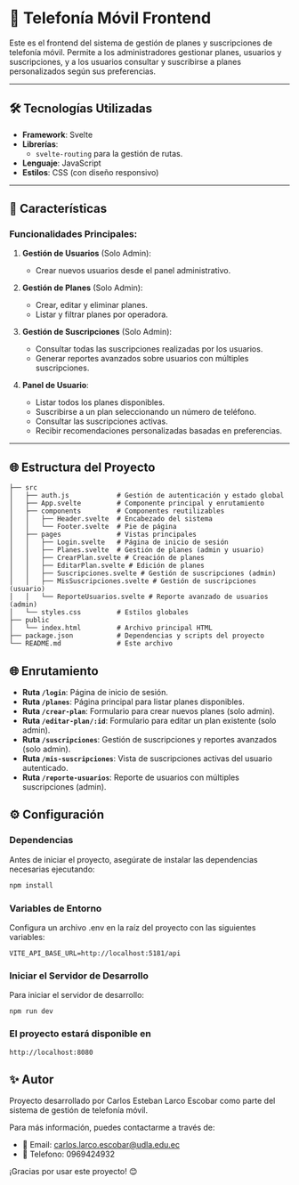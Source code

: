 # 📱 Telefonía Móvil Frontend

Este es el frontend del sistema de gestión de planes y suscripciones de telefonía móvil. Permite a los administradores gestionar planes, usuarios y suscripciones, y a los usuarios consultar y suscribirse a planes personalizados según sus preferencias.

---

## 🛠 Tecnologías Utilizadas

- **Framework**: Svelte
- **Librerías**:
  - `svelte-routing` para la gestión de rutas.
- **Lenguaje**: JavaScript
- **Estilos**: CSS (con diseño responsivo)

---

## 🚀 Características

### Funcionalidades Principales:

1. **Gestión de Usuarios** (Solo Admin):
   - Crear nuevos usuarios desde el panel administrativo.

2. **Gestión de Planes** (Solo Admin):
   - Crear, editar y eliminar planes.
   - Listar y filtrar planes por operadora.

3. **Gestión de Suscripciones** (Solo Admin):
   - Consultar todas las suscripciones realizadas por los usuarios.
   - Generar reportes avanzados sobre usuarios con múltiples suscripciones.

4. **Panel de Usuario**:
   - Listar todos los planes disponibles.
   - Suscribirse a un plan seleccionando un número de teléfono.
   - Consultar las suscripciones activas.
   - Recibir recomendaciones personalizadas basadas en preferencias.

---

## 🌐 Estructura del Proyecto

```plaintext
├── src
│   ├── auth.js            # Gestión de autenticación y estado global
│   ├── App.svelte         # Componente principal y enrutamiento
│   ├── components         # Componentes reutilizables
│   │   ├── Header.svelte  # Encabezado del sistema
│   │   └── Footer.svelte  # Pie de página
│   ├── pages              # Vistas principales
│   │   ├── Login.svelte   # Página de inicio de sesión
│   │   ├── Planes.svelte  # Gestión de planes (admin y usuario)
│   │   ├── CrearPlan.svelte # Creación de planes
│   │   ├── EditarPlan.svelte # Edición de planes
│   │   ├── Suscripciones.svelte # Gestión de suscripciones (admin)
│   │   ├── MisSuscripciones.svelte # Gestión de suscripciones (usuario)
│   │   └── ReporteUsuarios.svelte # Reporte avanzado de usuarios (admin)
│   └── styles.css         # Estilos globales
├── public
│   └── index.html         # Archivo principal HTML
├── package.json           # Dependencias y scripts del proyecto
└── README.md              # Este archivo
```
## 🌐 Enrutamiento

- **Ruta `/login`**: Página de inicio de sesión.
- **Ruta `/planes`**: Página principal para listar planes disponibles.
- **Ruta `/crear-plan`**: Formulario para crear nuevos planes (solo admin).
- **Ruta `/editar-plan/:id`**: Formulario para editar un plan existente (solo admin).
- **Ruta `/suscripciones`**: Gestión de suscripciones y reportes avanzados (solo admin).
- **Ruta `/mis-suscripciones`**: Vista de suscripciones activas del usuario autenticado.
- **Ruta `/reporte-usuarios`**: Reporte de usuarios con múltiples suscripciones (admin).

## ⚙️ Configuración

### Dependencias
Antes de iniciar el proyecto, asegúrate de instalar las dependencias necesarias ejecutando:
```bash
npm install
```
### Variables de Entorno
Configura un archivo .env en la raíz del proyecto con las siguientes variables:
```
VITE_API_BASE_URL=http://localhost:5181/api
```
### Iniciar el Servidor de Desarrollo
Para iniciar el servidor de desarrollo:
```
npm run dev
```
### El proyecto estará disponible en 
```
http://localhost:8080
```
## ✨ Autor

Proyecto desarrollado por Carlos Esteban Larco Escobar como parte del sistema de gestión de telefonía móvil.

Para más información, puedes contactarme a través de:
- 📧 Email: carlos.larco.escobar@udla.edu.ec
- 💼 Telefono: 0969424932
  

¡Gracias por usar este proyecto! 😊
